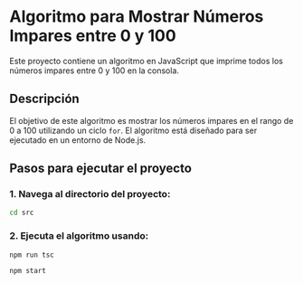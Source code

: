 # Algoritmo para Mostrar Números Impares entre 0 y 100

Este proyecto contiene un algoritmo en JavaScript que imprime todos los números impares entre 0 y 100 en la consola.

## Descripción

El objetivo de este algoritmo es mostrar los números impares en el rango de 0 a 100 utilizando un ciclo `for`. El algoritmo está diseñado para ser ejecutado en un entorno de Node.js.

## Pasos para ejecutar el proyecto

### 1. Navega al directorio del proyecto:


```bash
cd src
```

### 2. Ejecuta el algoritmo usando:

```bash
npm run tsc
```
```bash
npm start
```
